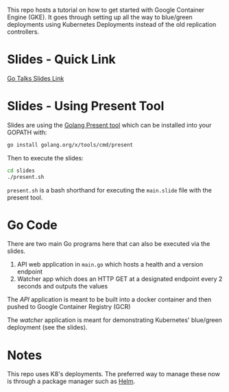 This repo hosts a tutorial on how to get started with Google Container Engine (GKE).
It goes through setting up all the way to blue/green deployments using Kubernetes Deployments instead of the old replication controllers.

# Slides - Quick Link

[Go Talks Slides Link](http://go-talks.appspot.com/github.com/serinth/gke-example-go/slides/main.slide#1)

# Slides - Using Present Tool

Slides are using the [Golang Present tool](https://godoc.org/golang.org/x/tools/present) which can be installed into your GOPATH with:

```bash
go install golang.org/x/tools/cmd/present
```

Then to execute the slides:

```bash
cd slides
./present.sh
```

`present.sh` is a bash shorthand for executing the `main.slide` file with the present tool.

# Go Code

There are two main Go programs here that can also be executed via the slides.

1. API web application in `main.go` which hosts a health and a version endpoint
2. Watcher app which does an HTTP GET at a designated endpoint every 2 seconds and outputs the values

The *API* application is meant to be built into a docker container and then pushed to Google Container Registry (GCR)

The *watcher* application is meant for demonstrating Kubernetes' blue/green deployment (see the slides).

# Notes
This repo uses K8's deployments. The preferred way to manage these now is through a package manager such as [Helm](https://helm.sh/).
